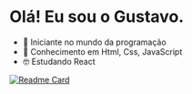 # Olá! Eu sou o Gustavo.
- 🤯 Iniciante no mundo da programação
- 🧐 Conhecimento em Html, Css, JavaScript
- 🤓 Estudando React

[![Readme Card](https://github-readme-stats.vercel.app/api?username=gustavosrr&show_icons=true&title_color=58a6ff&icon_color=58a6ff&text_color=ffffff&bg_color=0d1117&hide_border=true&locale=pt-br&border_radius=20&&hide=prs,contribs)](https://github.com/GustavoSrr)
